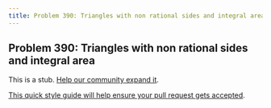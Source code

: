 ```yaml
---
title: Problem 390: Triangles with non rational sides and integral area
---
```

## Problem 390: Triangles with non rational sides and integral area

This is a stub. <a href='https://github.com/freecodecamp/guides/tree/master/src/pages/certifications/coding-interview-prep/project-euler/problem-390-triangles-with-non-rational-sides-and-integral-area/index.md' target='_blank' rel='nofollow'>Help our community expand it</a>.

<a href='https://github.com/freecodecamp/guides/blob/master/README.md' target='_blank' rel='nofollow'>This quick style guide will help ensure your pull request gets accepted</a>.

<!-- The article goes here, in GitHub-flavored Markdown. Feel free to add YouTube videos, images, and CodePen/JSBin embeds  -->
